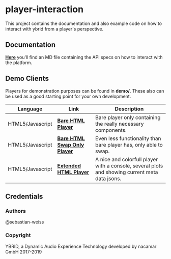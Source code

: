 # player-interaction
This project contains the documentation and also example code on how to interact with ybrid from a player's 
perspective.

## Documentation
[**Here**](doc/INTERACTION.md) you'll find an MD file containing the API specs on how to interact with the platform.

## Demo Clients
Players for demonstration purposes can be found in **demo/**. These also can be used as a good starting point 
for your own development.
 
Language | Link | Description
------------- | ------------- | -------------
HTML5/Javascript | [**Bare HTML Player**](demo/html5/bare)  | Bare player only containing the really necessary components.
HTML5/Javascript | [**Bare HTML Swap Only Player**](demo/html5/bare-swap-only)  | Even less functionality than bare player has, only able to swap.
HTML5/Javascript | [**Extended HTML Player**](demo/html5/extended)  | A nice and colorfull player with a console, several plots and showing current meta data jsons.

## Credentials
### Authors
@sebastian-weiss

### Copyright
YBRID, a Dynamic Audio Experience Technology developed by nacamar GmbH 2017-2019
